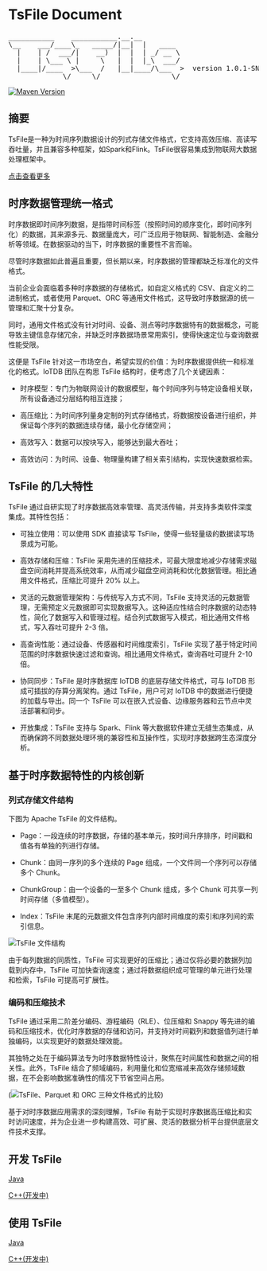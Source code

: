 <!--

    Licensed to the Apache Software Foundation (ASF) under one
    or more contributor license agreements.  See the NOTICE file
    distributed with this work for additional information
    regarding copyright ownership.  The ASF licenses this file
    to you under the Apache License, Version 2.0 (the
    "License"); you may not use this file except in compliance
    with the License.  You may obtain a copy of the License at

        http://www.apache.org/licenses/LICENSE-2.0

    Unless required by applicable law or agreed to in writing,
    software distributed under the License is distributed on an
    "AS IS" BASIS, WITHOUT WARRANTIES OR CONDITIONS OF ANY
    KIND, either express or implied.  See the License for the
    specific language governing permissions and limitations
    under the License.

-->

# TsFile Document
<pre>
___________    ___________.__.__          
\__    ___/____\_   _____/|__|  |   ____  
  |    | /  ___/|    __)  |  |  | _/ __ \ 
  |    | \___ \ |     \   |  |  |_\  ___/ 
  |____|/____  >\___  /   |__|____/\___  >  version 1.0.1-SNAPSHOT
             \/     \/                 \/  
</pre>
[![Maven Version](https://maven-badges.herokuapp.com/maven-central/org.apache.tsfile/tsfile-parent/badge.svg)](http://search.maven.org/#search|gav|1|g:"org.apache.tsfile")

## 摘要

TsFile是一种为时间序列数据设计的列式存储文件格式，它支持高效压缩、高读写吞吐量，并且兼容多种框架，如Spark和Flink。TsFile很容易集成到物联网大数据处理框架中。

[点击查看更多](https://www.timecho.com/archives/tian-bu-shi-chang-kong-bai-apache-tsfile-ru-he-chong-xin-ding-yi-shi-xu-shu-ju-guan-li)

## 时序数据管理统一格式

时序数据即时间序列数据，是指带时间标签（按照时间的顺序变化，即时间序列化）的数据，其来源多元、数据量庞大，可广泛应用于物联网、智能制造、金融分析等领域。在数据驱动的当下，时序数据的重要性不言而喻。

尽管时序数据如此普遍且重要，但长期以来，时序数据的管理都缺乏标准化的文件格式。

当前企业会面临着多种时序数据的存储格式，如自定义格式的 CSV、自定义的二进制格式，或者使用 Parquet、ORC 等通用文件格式，这导致时序数据源的统一管理和汇聚十分复杂。

同时，通用文件格式没有针对时间、设备、测点等时序数据特有的数据概念，可能导致主键信息存储冗余，并缺乏时序数据场景常用索引，使得快速定位与查询数据性能受限。

这便是 TsFile 针对这一市场空白，希望实现的价值：为时序数据提供统一和标准化的格式。IoTDB 团队在构思 TsFile 结构时，便考虑了几个关键因素：

- 时序模型：专门为物联网设计的数据模型，每个时间序列与特定设备相关联，所有设备通过分层结构相互连接；

- 高压缩比：为时间序列量身定制的列式存储格式，将数据按设备进行组织，并保证每个序列的数据连续存储，最小化存储空间；

- 高效写入：数据可以按块写入，能够达到最大吞吐；

- 高效访问：为时间、设备、物理量构建了相关索引结构，实现快速数据检索。




## TsFile 的几大特性

TsFile 通过自研实现了时序数据高效率管理、高灵活传输，并支持多类软件深度集成。其特性包括：

- 可独立使用：可以使用 SDK 直接读写 TsFile，使得一些轻量级的数据读写场景成为可能。

- 高效存储和压缩：TsFile 采用先进的压缩技术，可最大限度地减少存储需求磁盘空间消耗并提高系统效率，从而减少磁盘空间消耗和优化数据管理。相比通用文件格式，压缩比可提升 20% 以上。

- 灵活的元数据管理架构：与传统写入方式不同，TsFile 支持灵活的元数据管理，无需预定义元数据即可实现数据写入。这种适应性结合时序数据的动态特性，简化了数据写入和管理过程。结合列式数据写入模式，相比通用文件格式，写入吞吐可提升 2-3 倍。

- 高查询性能：通过设备、传感器和时间维度索引，TsFile 实现了基于特定时间范围的时序数据快速过滤和查询。相比通用文件格式，查询吞吐可提升 2-10 倍。

- 协同同步：TsFile 是时序数据库 IoTDB 的底层存储文件格式，可与 IoTDB 形成可插拔的存算分离架构。通过 TsFile，用户可对 IoTDB 中的数据进行便捷的加载与导出。同一个 TsFile 可以在嵌入式设备、边缘服务器和云节点中灵活部署和同步。

- 开放集成：TsFile 支持与 Spark、Flink 等大数据软件建立无缝生态集成，从而确保跨不同数据处理环境的兼容性和互操作性，实现时序数据跨生态深度分析。


## 基于时序数据特性的内核创新

### 列式存储文件结构

下图为 Apache TsFile 的文件结构。

- Page：一段连续的时序数据，存储的基本单元，按时间升序排序，时间戳和值各有单独的列进行存储。

- Chunk：由同一序列的多个连续的 Page 组成，一个文件同一个序列可以存储多个 Chunk。

- ChunkGroup：由一个设备的一至多个 Chunk 组成，多个 Chunk 可共享一列时间存储（多值模型）。

- Index：TsFile 末尾的元数据文件包含序列内部时间维度的索引和序列间的索引信息。

![TsFile 文件结构](https://alioss.timecho.com/upload/Apache%20TsFile%20%E5%8F%91%E5%B8%83%E5%9B%BE3-20240315.png)

由于每列数据的同质性，TsFile 可实现更好的压缩比；通过仅将必要的数据列加载到内存中，TsFile 可加快查询速度；通过将数据组织成可管理的单元进行处理和检索，TsFile 可提高可扩展性。


### 编码和压缩技术

TsFile 通过采用二阶差分编码、游程编码（RLE）、位压缩和 Snappy 等先进的编码和压缩技术，优化时序数据的存储和访问，并支持对时间戳列和数据值列进行单独编码，以实现更好的数据处理效能。

其独特之处在于编码算法专为时序数据特性设计，聚焦在时间属性和数据之间的相关性。此外，TsFile 结合了频域编码，利用量化和位宽缩减来高效存储频域数据，在不会影响数据准确性的情况下节省空间占用。

(![TsFile、Parquet 和 ORC 三种文件格式的比较](https://alioss.timecho.com/upload/Apache%20TsFile%20%E5%8F%91%E5%B8%83%E5%9B%BE4-20240315.png))


基于对时序数据应用需求的深刻理解，TsFile 有助于实现时序数据高压缩比和实时访问速度，并为企业进一步构建高效、可扩展、灵活的数据分析平台提供底层文件技术支撑。


## 开发 TsFile

[Java](./java/tsfile/README-zh.md#开发)

[C++(开发中)](./cpp/tsfile/README-zh.md#开发)


## 使用 TsFile

[Java](./java/tsfile/README-zh.md#使用)

[C++(开发中)](./cpp/tsfile/README-zh.md#使用)